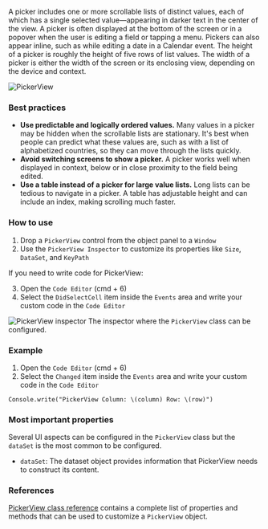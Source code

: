 A picker includes one or more scrollable lists of distinct values, each of which has a single selected value—appearing in darker text in the center of the view. A picker is often displayed at the bottom of the screen or in a popover when the user is editing a field or tapping a menu. Pickers can also appear inline, such as while editing a date in a Calendar event. The height of a picker is roughly the height of five rows of list values. The width of a picker is either the width of the screen or its enclosing view, depending on the device and context.

![PickerView](images/pickerview1.png)

### Best practices
* **Use predictable and logically ordered values.** Many values in a picker may be hidden when the scrollable lists are stationary. It's best when people can predict what these values are, such as with a list of alphabetized countries, so they can move through the lists quickly.
* **Avoid switching screens to show a picker.** A picker works well when displayed in context, below or in close proximity to the field being edited.
* **Use a table instead of a picker for large value lists.** Long lists can be tedious to navigate in a picker. A table has adjustable height and can include an index, making scrolling much faster.

### How to use
1. Drop a `PickerView` control from the object panel to a `Window`
2. Use the `PickerView Inspector` to customize its properties like `Size`, `DataSet`, and `KeyPath`

If you need to write code for PickerView:

3. Open the `Code Editor` (cmd + 6)
4. Select the `DidSelectCell` item inside the `Events` area and write your custom code in the `Code Editor`

![`PickerView` inspector](images/pickerview2.png)
The inspector where the `PickerView` class can be configured.

### Example
1. Open the `Code Editor` (cmd + 6)
2. Select the `Changed` item inside the `Events` area and write your custom code in the `Code Editor`
```
Console.write("PickerView Column: \(column) Row: \(row)")
```

### Most important properties
Several UI aspects can be configured in the `PickerView` class but the `dataSet` is the most common to be configured.
- `dataSet`: The dataset object provides information that PickerView needs to construct its content.

### References
[PickerView class reference](../classes/PickerView.html) contains a complete list of properties and methods that can be used to customize a `PickerView` object.
